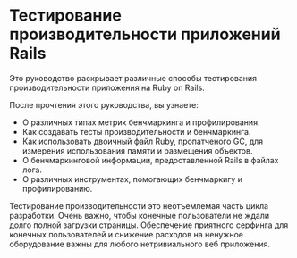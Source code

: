 # Тестирование производительности приложений Rails

Это руководство раскрывает различные способы тестирования производительности приложения на Ruby on Rails.

После прочтения этого руководства, вы узнаете:

* О различных типах метрик бенчмаркинга и профилирования.
* Как создавать тесты производительности и бенчмаркинга.
* Как использовать двоичный файл Ruby, пропатченого GC, для измерения использования памяти и размещения объектов.
* О бенчмаркинговой информации, предоставленной Rails в файлах лога.
* О различных инструментах, помогающих бенчмаркигу и профилированию.

Тестирование производительности это неотъемлемая часть цикла разработки. Очень важно, чтобы конечные пользователи не ждали долго полной загрузки страницы. Обеспечение приятного серфинга для конечных пользователей и снижение расходов на ненужное оборудование важны для любого нетривиального веб приложения.

